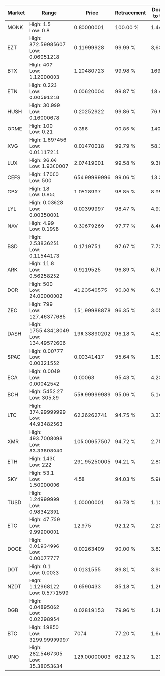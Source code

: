| Market | Range | Price| Retracement | Doubles to 50% |
| --- | --- | --- | --- | --- |
| MONK | High: 1.5<br />Low: 0.8 | 0.80000001 | 100.00 % | 1.44 |
| EZT | High: 872.59985607<br />Low: 0.06051218 | 0.11999928 | 99.99 % | 3,636.11 |
| BTX | High: 407<br />Low: 1.12000003 | 1.20480723 | 99.98 % | 169.37 |
| ETN | High: 0.223<br />Low: 0.00591218 | 0.00620004 | 99.87 % | 18.46 |
| HUSH | High: 30.999<br />Low: 0.16000678 | 0.20252922 | 99.86 % | 76.92 |
| ORME | High: 100<br />Low: 0.21 | 0.356 | 99.85 % | 140.74 |
| XVG | High: 1.697456<br />Low: 0.01117211 | 0.01470018 | 99.79 % | 58.12 |
| LUX | High: 36.66<br />Low: 1.9300007 | 2.07419001 | 99.58 % | 9.30 |
| CEFS | High: 17000<br />Low: 500 | 654.99999996 | 99.06 % | 13.36 |
| GBX | High: 18<br />Low: 0.855 | 1.0528997 | 98.85 % | 8.95 |
| LYL | High: 0.03628<br />Low: 0.00350001 | 0.00399997 | 98.47 % | 4.97 |
| NAV | High: 4.99<br />Low: 0.1998 | 0.30679269 | 97.77 % | 8.46 |
| BSD | High: 2.53836251<br />Low: 0.11544173 | 0.1719751 | 97.67 % | 7.72 |
| ARK | High: 11.8<br />Low: 0.56258252 | 0.9119525 | 96.89 % | 6.78 |
| DCR | High: 500<br />Low: 24.00000002 | 41.23540575 | 96.38 % | 6.35 |
| ZEC | High: 799<br />Low: 127.46377685 | 151.99988878 | 96.35 % | 3.05 |
| DASH | High: 1755.43418049<br />Low: 134.49572606 | 196.33890202 | 96.18 % | 4.81 |
| $PAC | High: 0.00777<br />Low: 0.00321552 | 0.00341417 | 95.64 % | 1.61 |
| ECA | High: 0.0049<br />Low: 0.00042542 | 0.00063 | 95.43 % | 4.23 |
| BCH | High: 5452.27<br />Low: 305.89 | 559.99999989 | 95.06 % | 5.14 |
| LTC | High: 374.99999999<br />Low: 44.93482563 | 62.26262741 | 94.75 % | 3.37 |
| XMR | High: 493.7008098<br />Low: 83.33898049 | 105.00657507 | 94.72 % | 2.75 |
| ETH | High: 1430<br />Low: 222 | 291.95250005 | 94.21 % | 2.83 |
| SKY | High: 53.1<br />Low: 1.50000006 | 4.58 | 94.03 % | 5.96 |
| TUSD | High: 1.24999999<br />Low: 0.98342391 | 1.00000001 | 93.78 % | 1.12 |
| ETC | High: 47.759<br />Low: 9.99900001 | 12.975 | 92.12 % | 2.23 |
| DOGE | High: 0.01934996<br />Low: 0.00077777 | 0.00263409 | 90.00 % | 3.82 |
| DOT | High: 0.1<br />Low: 0.0033 | 0.0131555 | 89.81 % | 3.93 |
| NZDT | High: 1.12968122<br />Low: 0.5771599 | 0.6590433 | 85.18 % | 1.29 |
| DGB | High: 0.04895062<br />Low: 0.02298954 | 0.02819153 | 79.96 % | 1.28 |
| BTC | High: 19850<br />Low: 3299.99999997 | 7074 | 77.20 % | 1.64 |
| UNO | High: 282.5467305<br />Low: 35.38053634 | 129.00000003 | 62.12 % | 1.23 |
